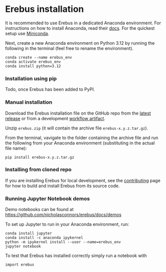 # Erebus installation

It is recommended to use Erebus in a dedicated Anaconda environment. For instructions on how to install Anaconda, read their [docs](https://docs.conda.io/projects/conda/en/latest/user-guide/install/index.html). For the quickest setup use [Miniconda](https://www.anaconda.com/docs/getting-started/miniconda/install#quickstart-install-instructions).

Next, create a new Anaconda environment on Python 3.12 by running the following in the terminal (feel free to rename the environment).

```
conda create --name erebus_env
conda activate erebus_env
conda install python=3.12
```

### Installation using pip

Todo, once Erebus has been added to PyPI.

### Manual installation

Download the Erebus installation file on the GitHub repo from the [latest release](https://github.com/nicholasconnors/erebus/releases) or from a development [workflow artifact](https://github.com/nicholasconnors/erebus/actions/workflows/publish_dev_artifact.yaml).

Unzip `erebus.zip` (it will contain the archive file `erebus-x.y.z.tar.gz`).

From the terminal, vavigate to the folder containing the archive file and run the following from your Anaconda environment (substituting in the actual file name):

```
pip install erebus-x.y.z.tar.gz
```

### Installing from cloned repo

If you are installing Erebus for local development, see the [contributing](contributing.md) page for how to build and install Erebus from its source code.

### Running Jupyter Notebook demos

Demo notebooks can be found at https://github.com/nicholasconnors/erebus/docs/demos

To set up Jupyter to run in your Anaconda environment, run:

```
conda install jupyter
conda install -c anaconda ipykernel
python -m ipykernel install --user --name=erebus_env
jupyter notebook
```

To test that Erebus has installed correctly simply run a notebook with

```
import erebus
```
